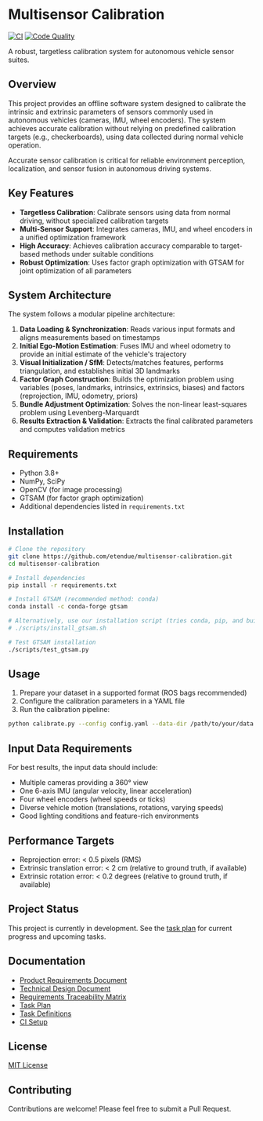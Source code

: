 # Multisensor Calibration

[![CI](https://github.com/etendue/multisensor-calibration/actions/workflows/main.yml/badge.svg)](https://github.com/etendue/multisensor-calibration/actions/workflows/main.yml)
[![Code Quality](https://github.com/etendue/multisensor-calibration/actions/workflows/code-quality.yml/badge.svg)](https://github.com/etendue/multisensor-calibration/actions/workflows/code-quality.yml)

A robust, targetless calibration system for autonomous vehicle sensor suites.

## Overview

This project provides an offline software system designed to calibrate the intrinsic and extrinsic parameters of sensors commonly used in autonomous vehicles (cameras, IMU, wheel encoders). The system achieves accurate calibration without relying on predefined calibration targets (e.g., checkerboards), using data collected during normal vehicle operation.

Accurate sensor calibration is critical for reliable environment perception, localization, and sensor fusion in autonomous driving systems.

## Key Features

- **Targetless Calibration**: Calibrate sensors using data from normal driving, without specialized calibration targets
- **Multi-Sensor Support**: Integrates cameras, IMU, and wheel encoders in a unified optimization framework
- **High Accuracy**: Achieves calibration accuracy comparable to target-based methods under suitable conditions
- **Robust Optimization**: Uses factor graph optimization with GTSAM for joint optimization of all parameters

## System Architecture

The system follows a modular pipeline architecture:

1. **Data Loading & Synchronization**: Reads various input formats and aligns measurements based on timestamps
2. **Initial Ego-Motion Estimation**: Fuses IMU and wheel odometry to provide an initial estimate of the vehicle's trajectory
3. **Visual Initialization / SfM**: Detects/matches features, performs triangulation, and establishes initial 3D landmarks
4. **Factor Graph Construction**: Builds the optimization problem using variables (poses, landmarks, intrinsics, extrinsics, biases) and factors (reprojection, IMU, odometry, priors)
5. **Bundle Adjustment Optimization**: Solves the non-linear least-squares problem using Levenberg-Marquardt
6. **Results Extraction & Validation**: Extracts the final calibrated parameters and computes validation metrics

## Requirements

- Python 3.8+
- NumPy, SciPy
- OpenCV (for image processing)
- GTSAM (for factor graph optimization)
- Additional dependencies listed in `requirements.txt`

## Installation

```bash
# Clone the repository
git clone https://github.com/etendue/multisensor-calibration.git
cd multisensor-calibration

# Install dependencies
pip install -r requirements.txt

# Install GTSAM (recommended method: conda)
conda install -c conda-forge gtsam

# Alternatively, use our installation script (tries conda, pip, and building from source)
# ./scripts/install_gtsam.sh

# Test GTSAM installation
./scripts/test_gtsam.py
```

## Usage

1. Prepare your dataset in a supported format (ROS bags recommended)
2. Configure the calibration parameters in a YAML file
3. Run the calibration pipeline:

```bash
python calibrate.py --config config.yaml --data-dir /path/to/your/data --output-dir results
```

## Input Data Requirements

For best results, the input data should include:
- Multiple cameras providing a 360° view
- One 6-axis IMU (angular velocity, linear acceleration)
- Four wheel encoders (wheel speeds or ticks)
- Diverse vehicle motion (translations, rotations, varying speeds)
- Good lighting conditions and feature-rich environments

## Performance Targets

- Reprojection error: < 0.5 pixels (RMS)
- Extrinsic translation error: < 2 cm (relative to ground truth, if available)
- Extrinsic rotation error: < 0.2 degrees (relative to ground truth, if available)

## Project Status

This project is currently in development. See the [task plan](doc/task_plan.md) for current progress and upcoming tasks.

## Documentation

- [Product Requirements Document](doc/prd.md)
- [Technical Design Document](doc/tdd.md)
- [Requirements Traceability Matrix](doc/requirements_traceability.md)
- [Task Plan](doc/task_plan.md)
- [Task Definitions](tasks/README.md)
- [CI Setup](doc/ci_setup.md)

## License

[MIT License](LICENSE)

## Contributing

Contributions are welcome! Please feel free to submit a Pull Request.
